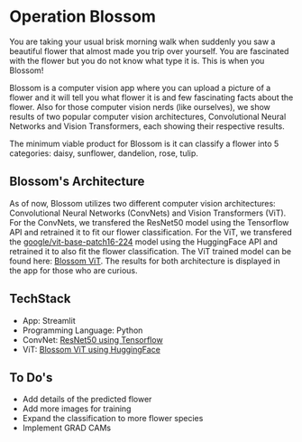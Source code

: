 # Operation Blossom
You are taking your usual brisk morning walk when suddenly you saw a beautiful flower that almost made you trip over yourself. You are fascinated with the flower but you do not know what type it is. This is when you Blossom! 

Blossom is a computer vision app where you can upload a picture of a flower and it will tell you what flower it is and few fascinating facts about the flower. Also for those computer vision nerds (like ourselves), we show results of two popular computer vision architectures, Convolutional Neural Networks and Vision Transformers, each showing their respective results. 

The minimum viable product for Blossom is it can classify a flower into 5 categories: daisy, sunflower, dandelion, rose, tulip.

## Blossom's Architecture
As of now, Blossom utilizes two different computer vision architectures: Convolutional Neural Networks (ConvNets) and Vision Transformers (ViT). For the ConvNets, we transfered the ResNet50 model using the Tensorflow API and retrained it to fit our flower classification. For the ViT, we transfered the [google/vit-base-patch16-224](https://huggingface.co/google/vit-base-patch16-224) model using the HuggingFace API and retrained it to also fit the flower classification. The ViT trained model can be found here: [Blossom ViT](https://huggingface.co/taraqur/blossom-vit). The results for both architecture is displayed in the app for those who are curious.

## TechStack
* App: Streamlit
* Programming Language: Python
* ConvNet: [ResNet50 using Tensorflow](https://www.tensorflow.org/api_docs/python/tf/keras/applications/resnet50/ResNet50)
* ViT: [Blossom ViT using HuggingFace](https://huggingface.co/taraqur/blossom-vit)

## To Do's
* Add details of the predicted flower
* Add more images for training
* Expand the classification to more flower species
* Implement GRAD CAMs
